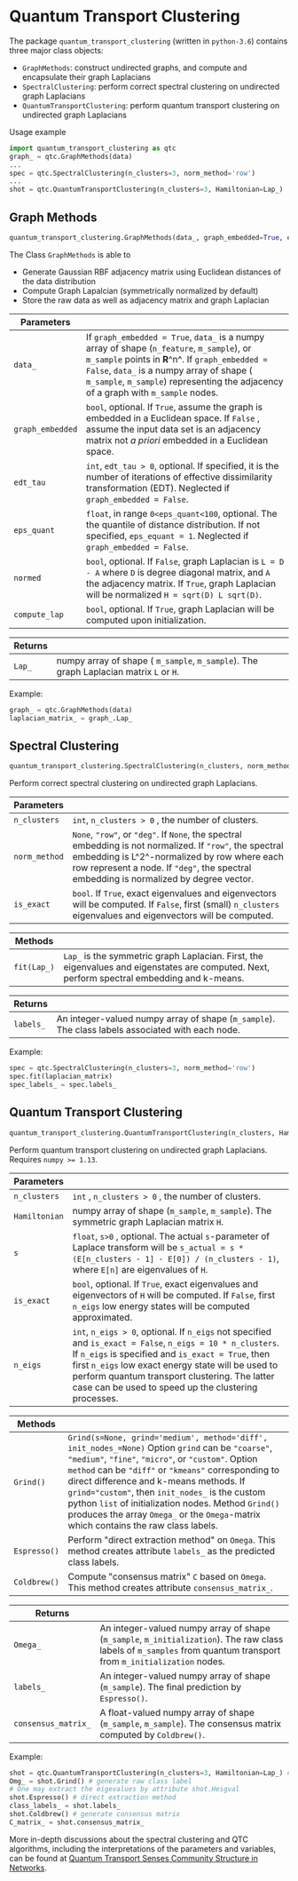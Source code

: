 # Quantum Transport Clustering

The package `quantum_transport_clustering` (written in `python-3.6`) contains three major class objects:

- `GraphMethods`: construct undirected graphs, and compute and encapsulate their graph Laplacians
- `SpectralClustering`: perform correct spectral clustering on undirected graph Laplacians
- `QuantumTransportClustering`: perform quantum transport clustering on undirected graph Laplacians

Usage example

```python
import quantum_transport_clustering as qtc
graph_ = qtc.GraphMethods(data)
...
spec = qtc.SpectralClustering(n_clusters=3, norm_method='row')
...
shot = qtc.QuantumTransportClustering(n_clusters=3, Hamiltonian=Lap_)
```

## Graph Methods

```python
quantum_transport_clustering.GraphMethods(data_, graph_embedded=True, edt_tau=None, eps_quant=None, normed=True, compute_lap=True)
```

The Class `GraphMethods` is able to

- Generate Gaussian RBF adjacency matrix using Euclidean distances of the data distribution
- Compute Graph Lapalcian (symmetrically normalized by default)
- Store the raw data as well as adjacency matrix and graph Laplacian

| Parameters       |                                          |
| ---------------- | :--------------------------------------- |
| `data_`          | If `graph_embedded = True`, `data_` is a numpy array of shape (`n_feature`, `m_sample`), or  `m_sample` points in **R**^n^. If `graph_embedded = False`, `data_` is a numpy array of shape ( `m_sample`, `m_sample`) representing the adjacency of a graph with  `m_sample` nodes. |
| `graph_embedded` | `bool`, optional. If `True`, assume the graph is embedded in a Euclidean space. If `False` , assume the input data set is an adjacency matrix not *a priori* embedded in a Euclidean space. |
| `edt_tau`        | `int`, `edt_tau > 0`, optional. If specified, it is the number of iterations of effective dissimilarity transformation (EDT). Neglected if `graph_embedded = False`. |
| `eps_quant`      | `float`, in range `0<eps_quant<100`, optional. The the quantile of distance distribution. If not specified, `eps_equant = 1`. Neglected if `graph_embedded = False`. |
| `normed`         | `bool`, optional. If `False`, graph Laplacian is `L = D - A` where `D` is degree diagonal matrix, and `A` the adjacency matrix. If `True`, graph Laplacian will be normalized `H = sqrt(D) L sqrt(D)`. |
| `compute_lap`    | `bool`, optional. If `True`, graph Laplacian will be computed upon initialization. |

| Returns |                                          |
| ------- | :--------------------------------------- |
| `Lap_`  | numpy array of shape ( `m_sample`, `m_sample`). The graph Laplacian matrix `L` or `H`. |

Example:

```python
graph_ = qtc.GraphMethods(data)
laplacian_matrix_ = graph_.Lap_
```



## Spectral Clustering

```python
quantum_transport_clustering.SpectralClustering(n_clusters, norm_method='row', is_exact=True)
```
Perform correct spectral clustering on undirected graph Laplacians.


| Parameters    |                                          |
| ------------- | ---------------------------------------- |
| `n_clusters`  | `int`, `n_clusters > 0` , the number of clusters. |
| `norm_method` | `None`, `"row"`, or `"deg"`. If `None`, the spectral embedding is not normalized. If `"row"`, the spectral embedding is L^2^-normalized by row where each row represent a node. If `"deg"`, the spectral embedding is normalized by degree vector. |
| `is_exact`    | `bool`. If `True`, exact eigenvalues and eigenvectors will be computed. If `False`, first  (small) `n_clusters` eigenvalues and eigenvectors will be computed. |

| Methods     |                                          |
| ----------- | ---------------------------------------- |
| `fit(Lap_)` | `Lap_` is the symmetric graph Laplacian. First, the eigenvalues and eigenstates are computed. Next, perform spectral embedding and k-means. |

| Returns   |                                          |
| --------- | ---------------------------------------- |
| `labels_` | An integer-valued numpy array of shape (`m_sample`). The class labels associated with each node. |

Example:

```python
spec = qtc.SpectralClustering(n_clusters=3, norm_method='row')
spec.fit(laplacian_matrix)
spec_labels_ = spec.labels_
```



## Quantum Transport Clustering

```python
quantum_transport_clustering.QuantumTransportClustering(n_clusters, Hamiltonian, s=1.0, is_exact=True, n_eigs=None)
```

Perform quantum transport clustering on undirected graph Laplacians. Requires `numpy >= 1.13`.

| Parameters    |                                          |
| ------------- | ---------------------------------------- |
| `n_clusters`  | `int` , `n_clusters > 0` , the number of clusters. |
| `Hamiltonian` | numpy array of shape (`m_sample`, `m_sample`). The symmetric graph Laplacian matrix `H`. |
| `s`           | `float`, `s>0` , optional. The actual `s`-parameter of Laplace transform will be `s_actual = s * (E[n_clusters - 1] - E[0]) / (n_clusters - 1)`, where `E[n]` are eigenvalues of `H`. |
| `is_exact`    | `bool`, optional. If `True`, exact eigenvalues and eigenvectors of `H` will be computed. If `False`, first `n_eigs` low energy states will be computed approximated. |
| `n_eigs`      | `int`, `n_eigs > 0`, optional. If `n_eigs` not specified and `is_exact = False`, `n_eigs = 10 * n_clusters`. If `n_eigs` is specified and `is_exact = True`, then first `n_eigs` low exact energy state will be used to perform quantum transport clustering. The latter case can be used to speed up the clustering processes. |

| Methods      |                                          |
| ------------ | ---------------------------------------- |
| `Grind()`    | `Grind(s=None, grind='medium', method='diff', init_nodes_=None)`  Option `grind` can be `"coarse"`, `"medium"`, `"fine"`, `"micro"`, or `"custom"`. Option `method` can be `"diff"` or `"kmeans"` corresponding to direct difference and k-means methods. If `grind="custom"`, then `init_nodes_`  is the custom python `list` of initialization nodes. Method `Grind()` produces the array `Omega_`  or the `Omega`-matrix which contains the raw class labels. |
| `Espresso()` | Perform "direct extraction method" on `Omega`. This method creates attribute `labels_` as the predicted class labels. |
| `Coldbrew()` | Compute "consensus matrix" `C` based on `Omega`. This method creates attribute `consensus_matrix_`. |

| Returns             |                                          |
| ------------------- | ---------------------------------------- |
| `Omega_`            | An integer-valued numpy array of shape (`m_sample`, `m_initialization`). The raw class labels of `m_samples` from quantum transport from `m_initialization` nodes. |
| `labels_`           | An integer-valued numpy array of shape (`m_sample`). The final prediction by `Espresso()`. |
| `consensus_matrix_` | A float-valued numpy array of shape (`m_sample`, `m_sample`). The consensus matrix computed by `Coldbrew()`. |

Example:

```python
shot = qtc.QuantumTransportClustering(n_clusters=3, Hamiltonian=Lap_) # initialization
Omg_ = shot.Grind() # generate raw class label
# One may extract the eigevalues by attribute shot.Heigval
shot.Espresso() # direct extraction method
class_labels_ = shot.labels_
shot.Coldbrew() # generate consensus matrix
C_matrix_ = shot.consensus_matrix_
```

More in-depth discussions about the spectral clustering and QTC algorithms, including the interpretations of the parameters and variables, can be found at [Quantum Transport Senses Community Structure in Networks](https://arxiv.org/abs/1711.04979).